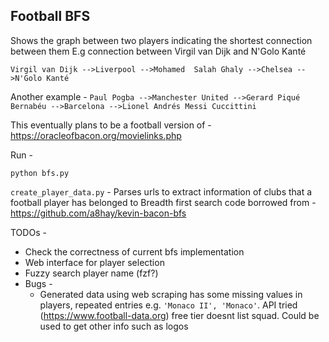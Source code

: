 ## Football BFS


Shows the graph between two players indicating the shortest connection between them 
E.g connection between Virgil van Dijk and N'Golo Kanté 

`Virgil van Dijk -->Liverpool -->Mohamed  Salah Ghaly -->Chelsea -->N'Golo Kanté`

Another example - 
`Paul Pogba -->Manchester United -->Gerard Piqué Bernabéu -->Barcelona -->Lionel Andrés Messi Cuccittini`

This eventually plans to be a football version of - https://oracleofbacon.org/movielinks.php

Run -
```
python bfs.py
```

`create_player_data.py` - Parses urls to extract information of clubs that a football player has belonged to
Breadth first search code borrowed from - https://github.com/a8hay/kevin-bacon-bfs

TODOs -

* Check the correctness of current bfs implementation
* Web interface for player selection
* Fuzzy search player name (fzf?)
* Bugs -
  - Generated data using web scraping has some missing values in players, repeated entries e.g. `'Monaco II', 'Monaco'`.  API tried (https://www.football-data.org) free tier doesnt list squad. Could be used to get other info such as logos
